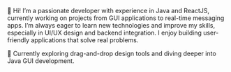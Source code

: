 
👋 Hi! I’m a passionate developer with experience in Java and ReactJS, currently working on projects from GUI applications to real-time messaging apps. I’m always eager to learn new technologies and improve my skills, especially in UI/UX design and backend integration. I enjoy building user-friendly applications that solve real problems.

🌱 Currently exploring drag-and-drop design tools and diving deeper into Java GUI development.
<!---
xxhassaan/xxhassaan is a ✨ special ✨ repository because its `README.md` (this file) appears on your GitHub profile.
You can click the Preview link to take a look at your changes.
--->
